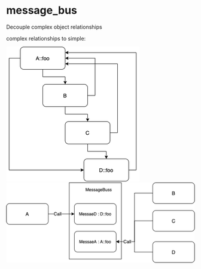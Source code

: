 # message_bus
Decouple complex object relationships

complex relationships to simple:

![complex](complex.png)                                      ![simple](simple.png)
